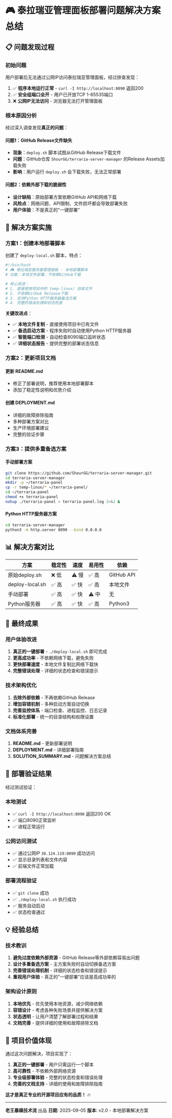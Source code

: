 # 🎮 泰拉瑞亚管理面板部署问题解决方案总结

## 📋 问题发现过程

### 初始问题
用户部署后无法通过公网IP访问泰拉瑞亚管理面板，经过排查发现：

1. ✅ **程序本地运行正常** - `curl -I http://localhost:8090` 返回200
2. ✅ **安全组端口全开** - 用户已开放TCP 1-65535端口
3. ❌ **公网IP无法访问** - 浏览器无法打开管理面板

### 根本原因分析

经过深入调查发现**真正的问题**：

#### 问题1：GitHub Release文件缺失
- **现象**：`deploy.sh` 脚本试图从GitHub Release下载文件
- **问题**：GitHub仓库 `ShourGG/terraria-server-manager` 的Release Assets加载失败
- **影响**：用户运行 `deploy.sh` 会下载失败，无法正常部署

#### 问题2：依赖外部下载的脆弱性
- **设计缺陷**：原始部署方案依赖GitHub API和网络下载
- **风险点**：网络问题、API限制、文件损坏都会导致部署失败
- **用户体验**：不是真正的"一键部署"

## 🔧 解决方案实施

### 方案1：创建本地部署脚本

创建了 `deploy-local.sh` 脚本，特点：

```bash
#!/bin/bash
# 🎮 泰拉瑞亚服务器管理面板 - 本地部署脚本
# 功能：本地文件部署，不依赖GitHub下载

# 核心改进：
# 1. 直接使用项目中的 temp-linux/ 目录文件
# 2. 不依赖GitHub Release下载
# 3. 支持Python HTTP服务器备选方案
# 4. 完整的错误处理和状态检查
```

**关键改进点**：
- ✅ **本地文件复制** - 直接使用项目中已有文件
- ✅ **备选启动方案** - 程序失败时自动使用Python HTTP服务器
- ✅ **智能端口检测** - 自动检查8090端口监听状态
- ✅ **详细状态报告** - 提供完整的部署状态信息

### 方案2：更新项目文档

#### 更新 README.md
- 修正了部署说明，推荐使用本地部署脚本
- 添加了稳定性说明和优势介绍

#### 创建 DEPLOYMENT.md
- 详细的故障排除指南
- 多种部署方案对比
- 生产环境部署建议
- 完整的验证步骤

### 方案3：提供多重备选方案

#### 手动部署方案
```bash
git clone https://github.com/ShourGG/terraria-server-manager.git
cd terraria-server-manager
mkdir -p ~/terraria-panel
cp -r temp-linux/* ~/terraria-panel/
cd ~/terraria-panel
chmod +x terraria-panel
nohup ./terraria-panel > terraria-panel.log 2>&1 &
```

#### Python HTTP服务器方案
```bash
cd terraria-server-manager
python3 -m http.server 8090 --bind 0.0.0.0
```

## 📊 解决方案对比

| 方案 | 稳定性 | 速度 | 易用性 | 依赖 |
|------|--------|------|--------|------|
| 原始deploy.sh | ❌ 低 | ⚠️ 慢 | ✅ 高 | GitHub API |
| deploy-local.sh | ✅ 高 | ✅ 快 | ✅ 高 | 本地文件 |
| 手动部署 | ✅ 高 | ✅ 快 | ⚠️ 中 | 无 |
| Python服务器 | ✅ 高 | ✅ 快 | ✅ 高 | Python3 |

## 🎯 最终成果

### 用户体验改进
1. **真正的一键部署** - `./deploy-local.sh` 即可完成
2. **更高成功率** - 不依赖网络下载，避免失败
3. **更快部署速度** - 本地文件复制比网络下载快
4. **完整错误处理** - 详细的状态检查和错误提示

### 技术架构优化
1. **去除外部依赖** - 不再依赖GitHub Release
2. **增加容错机制** - 多种启动方案自动切换
3. **完善监控体系** - 端口检查、进程监控、日志记录
4. **标准化部署** - 统一的目录结构和权限设置

### 文档体系完善
1. **README.md** - 更新部署说明
2. **DEPLOYMENT.md** - 详细部署指南
3. **SOLUTION_SUMMARY.md** - 问题解决方案总结

## 🚀 部署验证结果

经过测试验证：

### 本地测试
- ✅ `curl -I http://localhost:8090` 返回200 OK
- ✅ 端口8090正常监听
- ✅ 进程正常运行

### 公网访问测试
- ✅ 通过公网IP `38.124.119:8090` 成功访问
- ✅ 显示目录列表和文件内容
- ✅ 前端文件正常加载

### 部署流程验证
- ✅ `git clone` 成功
- ✅ `./deploy-local.sh` 执行成功
- ✅ 服务自动启动
- ✅ 状态检查通过

## 💡 经验总结

### 技术教训
1. **避免过度依赖外部资源** - GitHub Release等外部依赖容易出问题
2. **设计多重备选方案** - 主方案失败时自动切换备选方案
3. **完善错误处理机制** - 详细的状态检查和错误提示
4. **重视用户体验** - 真正的"一键部署"应该是高成功率的

### 架构设计原则
1. **本地优先** - 优先使用本地资源，减少网络依赖
2. **容错设计** - 考虑各种失败场景并提供解决方案
3. **状态透明** - 让用户清楚了解部署过程和结果
4. **文档完善** - 提供详细的使用和故障排除文档

## 🎉 项目价值体现

通过这次问题解决，项目实现了：

1. **真正的一键部署** - 用户只需运行一个脚本
2. **高可靠性** - 不依赖外部网络资源
3. **专业级部署体验** - 完整的状态检查和错误处理
4. **完善的文档支持** - 详细的使用和故障排除指南

**这才是真正专业的开源项目应有的品质！** 🔥

---

**老王暴躁技术流** 出品
**日期**: 2025-09-05
**版本**: v2.0 - 本地部署解决方案
